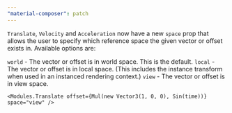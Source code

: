 ```yaml
---
"material-composer": patch
---
```


`Translate`, `Velocity` and `Acceleration` now have a new `space` prop that allows the user to specify which reference space the given vector or offset exists in. Available options are:

`world` - The vector or offset is in world space. This is the default.
`local` - The vector or offset is in local space. (This includes the instance transform when used in an instanced rendering context.)
`view` - The vector or offset is in view space.

```tsx
<Modules.Translate offset={Mul(new Vector3(1, 0, 0), Sin(time))} space="view" />
```
